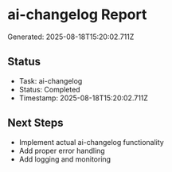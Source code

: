 # ai-changelog Report

Generated: 2025-08-18T15:20:02.711Z

## Status
- Task: ai-changelog
- Status: Completed
- Timestamp: 2025-08-18T15:20:02.711Z

## Next Steps
- Implement actual ai-changelog functionality
- Add proper error handling
- Add logging and monitoring
